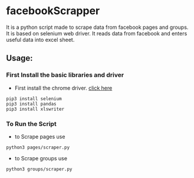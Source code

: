 # facebookScrapper

It is a python script made to scrape data from facebook pages and groups. It is based on selenium web driver. It reads data from facebook and enters useful data into excel sheet.

## Usage:

### First Install the basic libraries and driver

- First install the chrome driver. [click here](https://tecadmin.net/setup-selenium-chromedriver-on-ubuntu/)
```
pip3 install selenium
pip3 install pandas
pip3 install xlswriter
```
### To Run the Script

- to Scrape pages use 
```
python3 pages/scraper.py
```
- to Scrape groups use 
```
python3 groups/scraper.py
```

